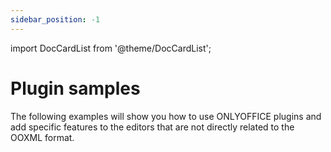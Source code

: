 ```yaml
---
sidebar_position: -1
---
```


import DocCardList from '@theme/DocCardList';

# Plugin samples

The following examples will show you how to use ONLYOFFICE plugins and add specific features to the editors that are not directly related to the OOXML format.

<DocCardList />
